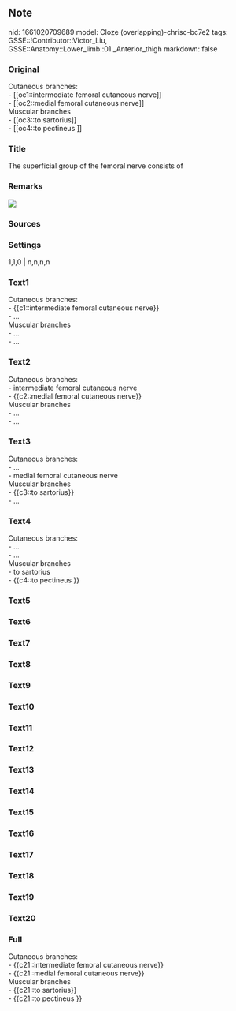 ## Note
nid: 1661020709689
model: Cloze (overlapping)-chrisc-bc7e2
tags: GSSE::!Contributor::Victor_Liu, GSSE::Anatomy::Lower_limb::01._Anterior_thigh
markdown: false

### Original
<div>
  Cutaneous branches:
</div>
<div>
  - [[oc1::intermediate femoral cutaneous nerve]]
</div>
<div>
  - [[oc2::medial femoral cutaneous nerve]]
</div>
<div>
  Muscular branches
</div>
<div>
  - [[oc3::to sartorius]]
</div>
<div>
  - [[oc4::to pectineus ]]
</div>

### Title
The superficial group of the femoral nerve consists of

### Remarks
<img src="paste-10e858ab7d11a546d3971b66d35408dc466c74d9.jpg">

### Sources


### Settings
1,1,0 | n,n,n,n

### Text1
<div>
  Cutaneous branches:
</div>
<div>
  - {{c1::intermediate femoral cutaneous nerve}}
</div>
<div>
  - ...
</div>
<div>
  Muscular branches
</div>
<div>
  - ...
</div>
<div>
  - ...
</div>

### Text2
<div>
  Cutaneous branches:
</div>
<div>
  - intermediate femoral cutaneous nerve
</div>
<div>
  - {{c2::medial femoral cutaneous nerve}}
</div>
<div>
  Muscular branches
</div>
<div>
  - ...
</div>
<div>
  - ...
</div>

### Text3
<div>
  Cutaneous branches:
</div>
<div>
  - ...
</div>
<div>
  - medial femoral cutaneous nerve
</div>
<div>
  Muscular branches
</div>
<div>
  - {{c3::to sartorius}}
</div>
<div>
  - ...
</div>

### Text4
<div>
  Cutaneous branches:
</div>
<div>
  - ...
</div>
<div>
  - ...
</div>
<div>
  Muscular branches
</div>
<div>
  - to sartorius
</div>
<div>
  - {{c4::to pectineus }}
</div>

### Text5


### Text6


### Text7


### Text8


### Text9


### Text10


### Text11


### Text12


### Text13


### Text14


### Text15


### Text16


### Text17


### Text18


### Text19


### Text20


### Full
<div>
  Cutaneous branches:
</div>
<div>
  - {{c21::intermediate femoral cutaneous nerve}}
</div>
<div>
  - {{c21::medial femoral cutaneous nerve}}
</div>
<div>
  Muscular branches
</div>
<div>
  - {{c21::to sartorius}}
</div>
<div>
  - {{c21::to pectineus }}
</div>
